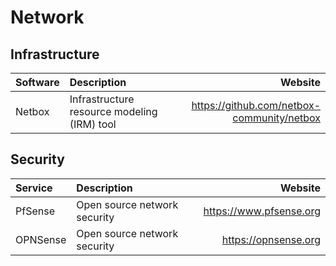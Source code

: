 # Network

## Infrastructure

| Software | Description                                 | Website                                    |
| :------- | :------------------------------------------ | -----------------------------------------: |
| Netbox   | Infrastructure resource modeling (IRM) tool | https://github.com/netbox-community/netbox |

## Security

| Service     | Description                    | Website                 |
| :---------- | :----------------------------- | ----------------------: |
| PfSense     | Open source network security   | https://www.pfsense.org |
| OPNSense    | Open source network security   | https://opnsense.org    |
